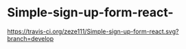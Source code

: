 # Simple-sign-up-form-react-

https://travis-ci.org/zeze111/Simple-sign-up-form-react.svg?branch=develop
